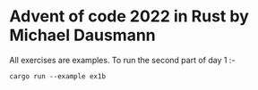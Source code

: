 # Advent of code 2022 in Rust by Michael Dausmann

All exercises are examples.  To run the second part of day 1 :-

```
cargo run --example ex1b
```